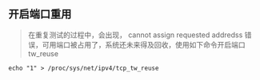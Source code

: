 ## 开启端口重用
> 在重复测试的过程中，会出现， cannot assign requested addredss 错误，可用端口被占用了，系统还未来得及回收，使用如下命令开启端口tw_reuse
```
echo "1" > /proc/sys/net/ipv4/tcp_tw_reuse
```